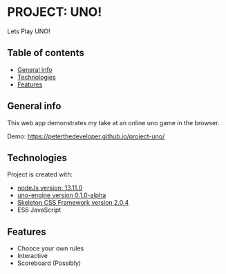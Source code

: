 # PROJECT: UNO!

Lets Play UNO!

## Table of contents
* [General info](#general-info)
* [Technologies](#technologies)
* [Features](#features)

## General info
This web app demonstrates my take at an online uno game in the browser.

Demo: https://peterthedeveloper.github.io/project-uno/

## Technologies
Project is created with:
* [nodeJs version: 13.11.0](https://nodejs.org/en/about/)
* [uno-engine version 0.1.0-alpha](https://github.com/danguilherme/uno)
* [Skeleton CSS Framework version 2.0.4](https://github.com/dhg/Skeleton/)
* ES6 JavaScript


## Features
- Chooce your own rules
- Interactive
- Scoreboard (Possibly)